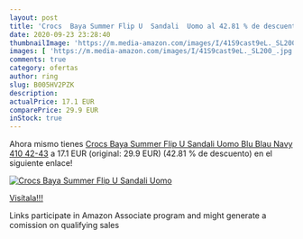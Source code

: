 ```yaml
---
layout: post
title: 'Crocs  Baya Summer Flip U  Sandali  Uomo al 42.81 % de descuento'
date: 2020-09-23 23:28:40
thumbnailImage: 'https://m.media-amazon.com/images/I/41S9cast9eL._SL200_.jpg'
images: [ 'https://m.media-amazon.com/images/I/41S9cast9eL._SL200_.jpg' ]
comments: true
category: ofertas
author: ring
slug: B005HV2PZK
description:
actualPrice: 17.1 EUR
comparePrice: 29.9 EUR
inStock: true
---
```


Ahora mismo tienes [Crocs  Baya Summer Flip U  Sandali  Uomo  Blu  Blau  Navy 410    42-43](https://www.amazon.it/dp/B005HV2PZK/?tag=tolees00-21) a 17.1 EUR (original: 29.9 EUR) (42.81 %  de descuento) en el siguiente enlace!

[![Crocs  Baya Summer Flip U  Sandali  Uomo](https://m.media-amazon.com/images/I/41S9cast9eL._SL200_.jpg)](https://www.amazon.it/dp/B005HV2PZK/?tag=tolees00-21)

[Visítala!!!](https://www.amazon.it/dp/B005HV2PZK/?tag=tolees00-21)

Links participate in Amazon Associate program and might generate a comission on qualifying sales
